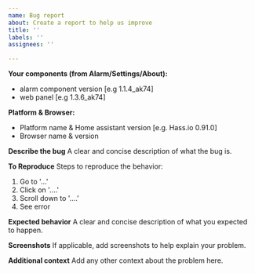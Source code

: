 ```yaml
---
name: Bug report
about: Create a report to help us improve
title: ''
labels: ''
assignees: ''

---
```


**Your components (from Alarm/Settings/About):**
 - alarm component version [e.g 1.1.4_ak74]
 - web panel [e.g 1.3.6_ak74]

**Platform & Browser:**
 - Platform name & Home assistant version [e.g. Hass.io 0.91.0]
 - Browser name & version

**Describe the bug**
A clear and concise description of what the bug is.

**To Reproduce**
Steps to reproduce the behavior:
1. Go to '...'
2. Click on '....'
3. Scroll down to '....'
4. See error

**Expected behavior**
A clear and concise description of what you expected to happen.

**Screenshots**
If applicable, add screenshots to help explain your problem.

**Additional context**
Add any other context about the problem here.
